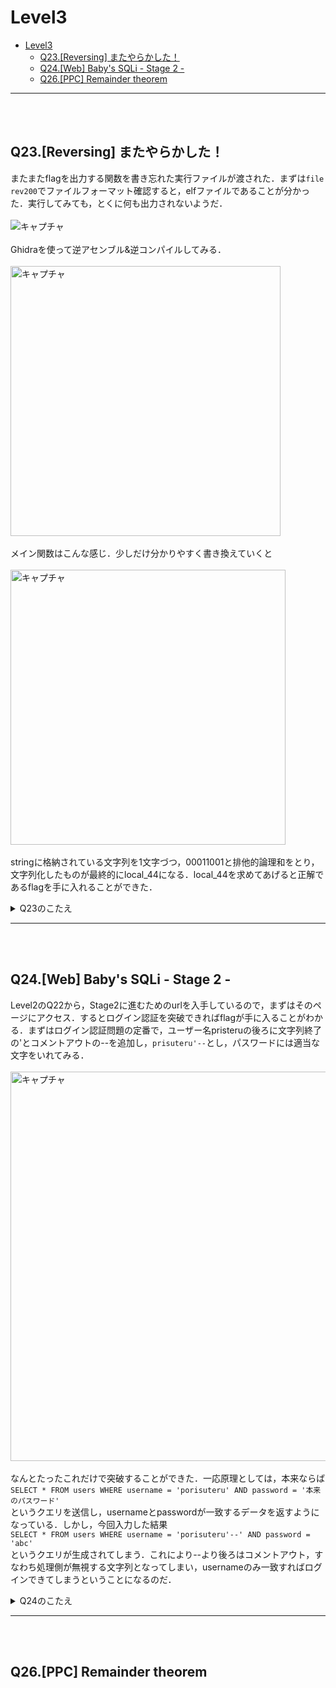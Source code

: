 # Level3
- [Level3](#level3)
  - [Q23.\[Reversing\] またやらかした！](#q23reversing-またやらかした)
  - [Q24.\[Web\] Baby's SQLi - Stage 2 -](#q24web-babys-sqli---stage-2--)
  - [Q26.\[PPC\] Remainder theorem](#q26ppc-remainder-theorem)

---
<br><br>

## Q23.\[Reversing\] またやらかした！
またまたflagを出力する関数を書き忘れた実行ファイルが渡された．まずは`file rev200`でファイルフォーマット確認すると，elfファイルであることが分かった．実行してみても，とくに何も出力されないようだ．<br><br>
![キャプチャ](https://user-images.githubusercontent.com/64766627/171559446-5183b9ae-98c8-41d4-ab3f-c78f10b1f743.png)<br><br>
Ghidraを使って逆アセンブル&逆コンパイルしてみる．<br><br>
<img width="432" alt="キャプチャ" src="https://user-images.githubusercontent.com/64766627/171559854-0406d840-7fb8-4a1b-ad79-bb33ae47aaf7.png"><br><br>
メイン関数はこんな感じ．少しだけ分かりやすく書き換えていくと<br><br>
<img width="440" alt="キャプチャ" src="https://user-images.githubusercontent.com/64766627/171561792-d0f60c4c-9522-4476-baf8-80ebbdf3265a.png"><br><br>
stringに格納されている文字列を1文字づつ，00011001と排他的論理和をとり，文字列化したものが最終的にlocal_44になる．local_44を求めてあげると正解であるflagを手に入れることができた．
<details>
<summary>Q23のこたえ</summary>

cpaw{vernam!!}
</details> 

---
<br><br>

## Q24.\[Web\] Baby's SQLi - Stage 2 -
Level2のQ22から，Stage2に進むためのurlを入手しているので，まずはそのページにアクセス．するとログイン認証を突破できればflagが手に入ることがわかる．まずはログイン認証問題の定番で，ユーザー名pristeruの後ろに文字列終了の'とコメントアウトの--を追加し，`prisuteru'--`とし，パスワードには適当な文字をいれてみる．<br><br>
<img width="623" alt="キャプチャ" src="https://user-images.githubusercontent.com/64766627/171566058-ab8052fb-54a6-4aed-99e5-eeb1137c8e66.png"><br><br>
なんとたったこれだけで突破することができた．一応原理としては，本来ならば<br>
`SELECT * FROM users WHERE username = 'porisuteru' AND password = '本来のパスワード'`<br>
というクエリを送信し，usernameとpasswordが一致するデータを返すようになっている．しかし，今回入力した結果<br>
`SELECT * FROM users WHERE username = 'porisuteru'--' AND password = 'abc'`<br>
というクエリが生成されてしまう．これにより--より後ろはコメントアウト，すなわち処理側が無視する文字列となってしまい，usernameのみ一致すればログインできてしまうということになるのだ．

<details>
<summary>Q24のこたえ</summary>

cpaw{p@ll0c_1n_j@1l3:)}
</details> 

---
<br><br>

## Q26.\[PPC\] Remainder theorem
